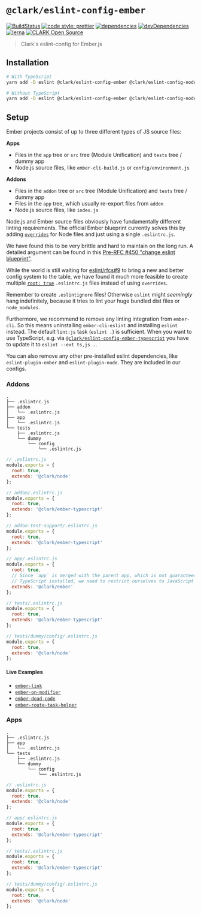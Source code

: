 # `@clark/eslint-config-ember`

[![BuildStatus](https://travis-ci.org/ClarkSource/eslint-config.svg)](https://travis-ci.org/ClarkSource/eslint-config)
[![code style: prettier](https://img.shields.io/badge/code_style-prettier-ff69b4.svg)](https://github.com/prettier/prettier)
[![dependencies](https://david-dm.org/ClarkSource/eslint-config/status.svg?path=packages/eslint-config-ember)](https://david-dm.org/ClarkSource/eslint-config?path=packages/eslint-config-ember)
[![devDependencies](https://david-dm.org/ClarkSource/eslint-config/dev-status.svg?path=packages/eslint-config-ember)](https://david-dm.org/ClarkSource/eslint-config?path=packages/eslint-config-ember&type=dev)
[![lerna](https://img.shields.io/badge/maintained%20with-lerna-cc00ff.svg)](https://lernajs.io/)
[![CLARK Open Source](https://img.shields.io/badge/CLARK-Open%20Source-%232B6CDE.svg)](https://www.clark.de/de/jobs)

> Clark's eslint-config for Ember.js

## Installation

```bash
# With TypeScript
yarn add -D eslint @clark/eslint-config-ember @clark/eslint-config-node typescript @clark/eslint-config-ember-typescript

# Without TypeScript
yarn add -D eslint @clark/eslint-config-ember @clark/eslint-config-node
```

## Setup

Ember projects consist of up to three different types of JS source files:

**Apps**

- Files in the `app` tree or `src` tree (Module Unification) and `tests` tree /
  dummy app
- Node.js source files, like `ember-cli-build.js` or `config/environment.js`

**Addons**

- Files in the `addon` tree or `src` tree (Module Unification) and `tests` tree /
  dummy app
- Files in the `app` tree, which usually re-export files from `addon`
- Node.js source files, like `index.js`

Node.js and Ember source files obviously have fundamentally different linting
requirements. The official Ember blueprint currently solves this by adding
[`overrides`](overrides) for Node files and just using a single `.eslintrc.js`.

[overrides]: https://eslint.org/docs/user-guide/configuring#disabling-rules-only-for-a-group-of-files

We have found this to be very brittle and hard to maintain on the long run. A
detailed argument can be found in this
[Pre-RFC #450 "change eslint blueprint"][ember-rfc].

[ember-rfc]: https://github.com/emberjs/rfcs/issues/450

While the world is still waiting for [eslint/rfcs#9][eslint-rfc] to bring a new
and better config system to the table, we have found it much more feasible to
create multiple [`root: true`][root] `.eslintrc.js` files instead of using
`overrides`.

[eslint-rfc]: https://github.com/eslint/rfcs/pull/9
[root]: https://eslint.org/docs/user-guide/configuring#configuration-cascading-and-hierarchy

Remember to create `.eslintignore` files! Otherwise `eslint` might _seemingly_
hang indefinitely, because it tries to lint your huge bundled dist files or
`node_modules`.

Furthermore, we recommend to remove any linting integration from `ember-cli`.
So this means uninstalling `ember-cli-eslint` and installing `eslint` instead.
The default `lint:js` task (`eslint .`) is sufficient. When you want to use
TypeScript, e.g. via
[`@clark/eslint-config-ember-typescript`][eslint-config-ember-typescript] you
have to update it to `eslint --ext ts,js .`.

[eslint-config-ember-typescript]: /packages/eslint-config-ember-typescript

You can also remove any other pre-installed eslint dependencies, like
`eslint-plugin-ember` and `eslint-plugin-node`. They are included in our
configs.

### Addons

```
.
├── .eslintrc.js
├── addon
│   └── .eslintrc.js
├── app
│   └── .eslintrc.js
└── tests
    ├── .eslintrc.js
    └── dummy
        └── config
            └── .eslintrc.js
```

```js
// .eslintrc.js
module.exports = {
  root: true,
  extends: '@clark/node'
};
```

```js
// addon/.eslintrc.js
module.exports = {
  root: true,
  extends: '@clark/ember-typescript'
};
```

```js
// addon-test-support/.eslintrc.js
module.exports = {
  root: true,
  extends: '@clark/ember-typescript'
};
```

```js
// app/.eslintrc.js
module.exports = {
  root: true,
  // Since `app` is merged with the parent app, which is not guaranteed to have
  // TypeScript installed, we need to restrict ourselves to JavaScript only.
  extends: '@clark/ember'
};
```

```js
// tests/.eslintrc.js
module.exports = {
  root: true,
  extends: '@clark/ember-typescript'
};
```

```js
// tests/dummy/config/.eslintrc.js
module.exports = {
  root: true,
  extends: '@clark/node'
};
```

#### Live Examples

- [`ember-link`](https://github.com/buschtoens/ember-link)
- [`ember-on-modifier`](https://github.com/buschtoens/ember-on-modifier)
- [`ember-dead-code`](https://github.com/buschtoens/ember-dead-code)
- [`ember-route-task-helper`](https://github.com/buschtoens/ember-route-task-helper)

### Apps

```
.
├── .eslintrc.js
├── app
│   └── .eslintrc.js
└── tests
    ├── .eslintrc.js
    └── dummy
        └── config
            └── .eslintrc.js
```

```js
// .eslintrc.js
module.exports = {
  root: true,
  extends: '@clark/node'
};
```

```js
// app/.eslintrc.js
module.exports = {
  root: true,
  extends: '@clark/ember-typescript'
};
```

```js
// tests/.eslintrc.js
module.exports = {
  root: true,
  extends: '@clark/ember-typescript'
};
```

```js
// tests/dummy/config/.eslintrc.js
module.exports = {
  root: true,
  extends: '@clark/node'
};
```
